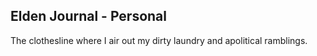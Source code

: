 ## Elden Journal - Personal
The clothesline where I air out my dirty laundry and apolitical ramblings.
